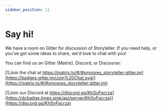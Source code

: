 ```yaml
---
sidebar_position: 11
---
```


# Say hi!

We have a room on Gitter for discussion of Storyteller. If you need help, or
you've got some ideas to share, we'd love to chat with you!

You can find us on Gitter (Matrix), Discord, or Discourse:

[![Join the chat at https://matrix.to/#/#smoores_storyteller:gitter.im](https://badges.gitter.im/Join%20Chat.svg)](https://matrix.to/#/#smoores_storyteller:gitter.im)

[![Join our Discord at https://discord.gg/KhSvFqcrza](https://dcbadge.limes.pink/api/server/KhSvFqcrza)](https://discord.gg/KhSvFqcrza)
